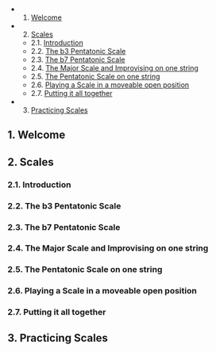 <!-- vscode-markdown-toc -->
* 1. [Welcome](#Welcome)
* 2. [Scales](#Scales)
	* 2.1. [Introduction](#Introduction)
	* 2.2. [The b3 Pentatonic Scale](#Theb3PentatonicScale)
	* 2.3. [The b7 Pentatonic Scale](#Theb7PentatonicScale)
	* 2.4. [The Major Scale and Improvising on one string](#TheMajorScaleandImprovisingononestring)
	* 2.5. [The Pentatonic Scale on one string](#ThePentatonicScaleononestring)
	* 2.6. [Playing a Scale in a moveable open position](#PlayingaScaleinamoveableopenposition)
	* 2.7. [Putting it all together](#Puttingitalltogether)
* 3. [Practicing Scales](#PracticingScales)

<!-- vscode-markdown-toc-config
	numbering=true
	autoSave=true
	/vscode-markdown-toc-config -->
<!-- /vscode-markdown-toc -->


##  1. <a name='Welcome'></a>Welcome

##  2. <a name='Scales'></a>Scales 

###  2.1. <a name='Introduction'></a>Introduction

###  2.2. <a name='Theb3PentatonicScale'></a>The b3 Pentatonic Scale

###  2.3. <a name='Theb7PentatonicScale'></a>The b7 Pentatonic Scale

###  2.4. <a name='TheMajorScaleandImprovisingononestring'></a>The Major Scale and Improvising on one string

###  2.5. <a name='ThePentatonicScaleononestring'></a>The Pentatonic Scale on one string

###  2.6. <a name='PlayingaScaleinamoveableopenposition'></a>Playing a Scale in a moveable open position

###  2.7. <a name='Puttingitalltogether'></a>Putting it all together

##  3. <a name='PracticingScales'></a>Practicing Scales